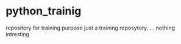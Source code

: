 # python_trainig
repository for training purpose
just a training reposytory.....
nothing intresting
